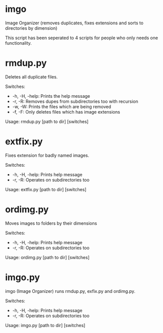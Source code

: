 imgo
====

Image Organizer (removes duplicates, fixes extensions and sorts to directories by dimension)


This script has been seperated to 4 scripts for people who only needs one functionality.


rmdup.py
====

Deletes all duplicate files.

Switches:

+ -h, -H, -help: Prints the help message
+ -r, -R: Removes dupes from subdirectories too with recursion
+ -w, -W: Prints the files which are being removed
+ -f, -F: Only deletes files which has image extensions


Usage:
rmdup.py [path to dir] [switches]


extfix.py
====

Fixes extension for badly named images.

Switches:
+ -h, -H, -help: Prints help message
+ -r, -R: Operates on subdirectories too

Usage:
extfix.py [path to dir] [switches]


ordimg.py
====

Moves images to folders by their dimensions

Switches:
+ -h, -H, -help: Prints help message
+ -r, -R: Operates on subdirectories too

Usage:
ordimg.py [path to dir] [switches]


imgo.py
====

imgo (Image Organizer)
runs rmdup.py, exfix.py and ordimg.py.

Switches:
+ -h, -H, -help: Prints help message
+ -r, -R: Operates on subdirectories too

Usage:
imgo.py [path to dir] [switches]
